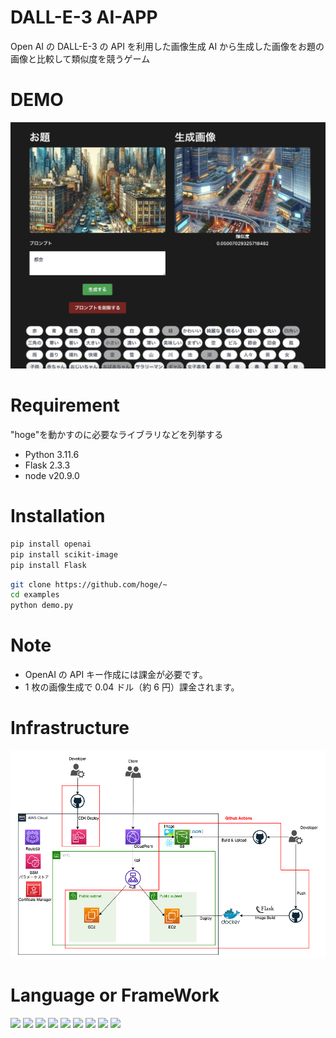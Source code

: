 # DALL-E-3 AI-APP

Open AI の DALL-E-3 の API を利用した画像生成 AI から生成した画像をお題の画像と比較して類似度を競うゲーム

# DEMO

<img src="images/demo.png">

# Requirement

"hoge"を動かすのに必要なライブラリなどを列挙する

- Python 3.11.6
- Flask 2.3.3
- node v20.9.0

# Installation

```bash
pip install openai
pip install scikit-image
pip install Flask
```

```bash
git clone https://github.com/hoge/~
cd examples
python demo.py
```

# Note

- OpenAI の API キー作成には課金が必要です。
- 1 枚の画像生成で 0.04 ドル（約 6 円）課金されます。

# Infrastructure

<img src="images/ai-app.png">
<br>

# Language or FrameWork

<img src="https://img.shields.io/badge/-TypeScript-111111.svg?logo=typescript&style=#3178C6&logoColor=#3178C6" height="30px">

<img src="https://img.shields.io/badge/-React-111111.svg?logo=react&style=#3178C6&logoColor=#3178C6" height="30px">

<img src="https://img.shields.io/badge/-Tailwind CSS-111111.svg?logo=tailwindcss&style=#3178C6&logoColor=#3178C6" height="30px">

<img src="https://img.shields.io/badge/-Python-111111.svg?logo=python&style=#3178C6&logoColor=#3178C6" height="30px">

<img src="https://img.shields.io/badge/-Flask-111111.svg?logo=flask&style=plastic" height="30px">

<img src="https://img.shields.io/badge/-Amazon AWS-111111.svg?logo=amazonaws&style=#412991&logoColor=#412991" height="30px">

<img src="https://img.shields.io/badge/-Docker-111111.svg?logo=docker&style=plastic" height="30px">

<img src="https://img.shields.io/badge/-Github Actions-111111.svg?logo=githubactions&style=#3178C6&logoColor=#3178C6" height="30px">

<img src="https://img.shields.io/badge/-OpenAI-111111.svg?logo=OpenAI&style=#412991&logoColor=#412991" height="30px">
